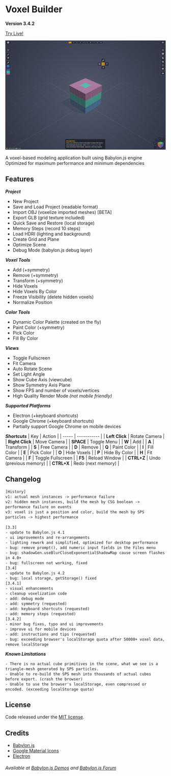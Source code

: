 # Voxel Builder
**Version 3.4.2**

[Try Live!](https://nimadez.github.io/voxel-builder)

![screenshot](screenshot.jpg?raw=true "Screenshot")

A voxel-based modeling application built using Babylon.js engine<br>
Optimized for maximum performance and minimum dependencies

## Features

***Project***
- New Project
- Save and Load Project (readable format)
- Import OBJ (voxelize imported meshes) [BETA]
- Export GLB (grid texture included)
- Quick Save and Restore (local storage)
- Memory Steps (record 10 steps)
- Load HDRI (lighting and background)
- Create Grid and Plane
- Optimize Scene
- Debug Mode (babylon.js debug layer)

***Voxel Tools***
- Add (+symmetry)
- Remove (+symmetry)
- Transform (+symmetry)
- Hide Voxels
- Hide Voxels By Color
- Freeze Visibility (delete hidden voxels)
- Normalize Position

***Color Tools***
- Dynamic Color Palette (created on the fly)
- Paint Color (+symmetry)
- Pick Color
- Fill By Color

***Views***
- Toggle Fullscreen
- Fit Camera
- Auto Rotate Scene
- Set Light Angle
- Show Cube Axis (viewcube)
- Show Symmetry Axis Plane
- Show FPS and number of voxels/vertices
- High Quality Render Mode *(not mobile friendly)*

***Supported Platforms***
- Electron (+keyboard shortcuts)
- Google Chrome (+keyboard shortcuts)
- Partially support Google Chrome on mobile devices

***Shortcuts***
| Key | Action |
| ----- | ----------- |
| **Left Click** | Rotate Camera |
| **Right Click** | Move Camera |
| **SPACE** | Toggle Menu |
| **W** | Add |
| **A** | Transform |
| **S** | Free Camera |
| **D** | Remove |
| **Q** | Paint Color |
| **I** | Fill Color |
| **E** | Pick Color |
| **O** | Hide Voxels |
| **P** | Hide By Color |
| **H** | Fit Camera |
| **F** | Toggle Fullscreen |
| **F5** | Reload Window |
| **CTRL+Z** | Undo (previous memory) |
| **CTRL+X** | Redo (next memory) |

## Changelog
```
[History]
v1: actual mesh instances -> performance failure
v2: hidden mesh instances, build the mesh by CSG boolean -> performance failure on events
v3: voxel is just a position and color, build the mesh by SPS particles -> highest performance

[3.3]
- update to Babylon.js 4.1
- ui improvements and re-arrangements
- lighting rework and simplified, optimized for desktop performance
- bug: remove prompt(), add numeric input fields in the Files menu
- bug: shadowGen.useBlurCloseExponentialShadowMap cause screen flashes in 4.0+
- bug: fullscreen not working, fixed
[3.4]
- update to Babylon.js 4.2
- bug: local storage, getStorage() fixed
[3.4.1]
- visual enhancements
- cleanup voxelization code
- add: debug mode
- add: symmetry (requested)
- add: keyboard shortcuts (requested)
- add: memory steps (requested)
[3.4.2]
- minor bug fixes, typo and ui improvements
- improve ui for mobile devices
- add: instructions and tips (requested)
- bug: exceeding browser's localStorage quota after 50000+ voxel data, remove localStorage
```

***Known Limitations***
```
- There is no actual cube primitives in the scene, what we see is a triangle-mesh generated by SPS particles.
- Unable to re-build the SPS mesh into thousands of actual cubes before export. (crash the browser)
- Unable to use the browser's localStorage, even compressed or encoded. (exceeding localStorage quota)
```

## License
Code released under the [MIT license](https://github.com/nimadez/voxel-builder/blob/main/LICENSE).

## Credits
- [Babylon.js](https://www.babylonjs.com/)
- [Google Material Icons](https://github.com/google/material-design-icons)
- [Electron](https://github.com/electron)

###### Available at [Babylon.js Demos](https://www.babylonjs.com/community/) and [Babylon.js Forum](https://forum.babylonjs.com/t/voxel-builder-application)
